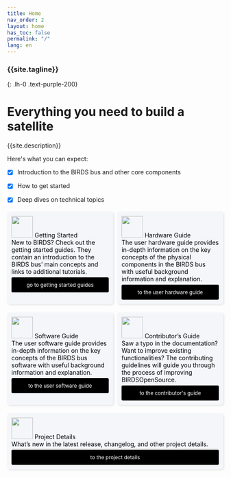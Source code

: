 ```yaml
---
title: Home
nav_order: 2
layout: home
has_toc: false
permalink: "/"
lang: en
---
```


### **{{site.tagline}}**
{: .lh-0 .text-purple-200}
# Everything you need to build a satellite 

{{site.description}}

Here's what you can expect:
- [x] Introduction to the BIRDS bus and other core components
- [x] How to get started
- [x] Deep dives on technical topics


<div style="display: flex; flex-wrap: wrap; gap: 10px; justify-content: space-between;">
  <div style="flex: 1 1 calc(50% - 10px); margin: 5px 0; padding: 10px; background-color: #f4f6fa; color: black; border-radius: 5px; box-sizing: border-box; box-shadow: 2px 2px 5px rgba(0, 0, 0, 0.1);">
    <span class="fs-6" align="center"> 
    <img src="https://www.svgrepo.com/show/9108/running-stick-figure.svg" width="50" height="50">
    Getting Started </span> 
    <br /> 
    <span class="fs-3"> New to BIRDS? Check out the getting started guides. They contain an introduction to the BIRDS bus’ main concepts and links to additional tutorials. </span>
    <a href="{{site.url}}/get-started" style="display: block; margin-top: 5px; padding: 10px 0; background-color:rgb(0, 0, 0); color: white; text-decoration: none; text-align: center; border-radius: 3px; font-size: 12px; width: 100%; box-sizing: border-box;">
      go to getting started guides
    </a>
  </div>


  <div style="flex: 1 1 calc(50% - 10px); margin: 5px 0; padding: 10px; background-color: #f4f6fa; color: black; border-radius: 5px; box-sizing: border-box; box-shadow: 2px 2px 5px rgba(0, 0, 0, 0.1);">
    <span class="fs-6" align="center"> 
    <img src="https://www.svgrepo.com/show/326665/hardware-chip-outline.svg" width="50" height="50">
    Hardware Guide </span> 
    <br />
    <span class="fs-3"> The user hardware guide provides in-depth information on the key concepts of the physical components in the BIRDS bus with useful background information and explanation.
</span>
    <br />
    <a href="{{site.url}}/get-started" style="display: block; margin-top: 5px; padding: 10px 0; background-color:rgb(0, 0, 0); color: white; text-decoration: none; text-align: center; border-radius: 3px; font-size: 12px; width: 100%; box-sizing: border-box;">
      to the user hardware guide
    </a>
  </div>


  <div style="flex: 1 1 calc(50% - 10px); margin: 5px 0; padding: 10px; background-color: #f4f6fa; color: black; border-radius: 5px; box-sizing: border-box; box-shadow: 2px 2px 5px rgba(0, 0, 0, 0.1);">
    <span class="fs-6" align="center"> 
    <img src="https://www.svgrepo.com/show/525688/book-bookmark-minimalistic.svg" width="50" height="50">
    Software Guide</span> 
    <br />
    <span class="fs-3"> The user software guide provides in-depth information on the key concepts of the BIRDS bus software with useful background information and explanation. </span> 
    <a href="{{site.url}}/how-tos/write_board_specific_software.html" style="display: block; margin-top: 5px; padding: 10px 0; background-color:rgb(0, 0, 0); color: white; text-decoration: none; text-align: center;  border-radius: 3px; font-size: 12px; width: 100%; box-sizing: border-box;">
      to the user software guide
    </a>
  </div>

  <div style="flex: 1 1 calc(50% - 10px); margin: 5px 0; padding: 10px; background-color: #f4f6fa; color: black; border-radius: 5px; box-sizing: border-box; box-shadow: 2px 2px 5px rgba(0, 0, 0, 0.1);">
    <span class="fs-6" align="center"> 
    <img src="https://www.svgrepo.com/show/525586/user-plus.svg" width="50" height="50">
    Contributor’s Guide </span> 
    <br />
    <span class="fs-3"> Saw a typo in the documentation? Want to improve existing functionalities? The contributing guidelines will guide you through the process of improving BIRDSOpenSource.
 </span> 
    <a href="{{site.url}}/how-tos/write_board_specific_software.html" style="display: block; margin-top: 5px; padding: 10px 0; background-color:rgb(0, 0, 0); color: white; text-decoration: none; text-align: center;  border-radius: 3px; font-size: 12px; width: 100%; box-sizing: border-box;">
      to the contributor's guide
    </a>
  </div>

  <div style="flex: 1 1 calc(100% - 10px); margin: 5px 0; padding: 10px; background-color: #f4f6fa; color: black; border-radius: 5px; box-sizing: border-box; box-shadow: 2px 2px 5px rgba(0, 0, 0, 0.1);">
    <span class="fs-6" align="center"> 
    <img src="https://www.svgrepo.com/show/486630/details.svg" width="50" height="50">
    Project Details </span> 
    <br />
    <span class="fs-3"> What’s new in the latest release, changelog, and other project details.
   </span> 
    <a href="{{site.url}}/how-tos/write_board_specific_software.html" style="display: block; margin-top: 5px; padding: 10px 0; background-color:rgb(0, 0, 0); color: white; text-decoration: none; text-align: center;  border-radius: 3px; font-size: 12px; width: 100%; box-sizing: border-box;">
      to the project details
    </a>
  </div>
</div>
